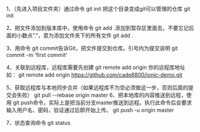 1、（先进入项目文件夹）通过命令 git init 把这个目录变成git可以管理的仓库
git init

2、把文件添加到版本库中，使用命令 git add .添加到暂存区里面去，不要忘记后面的小数点“.”，意为添加文件夹下的所有文件
git add .

3、用命令 git commit告诉Git，把文件提交到仓库。引号内为提交说明
git commit -m 'first commit'

4、关联到远程库，远程库需要先创建
git remote add origin 你的远程库地址
如：
git remote add origin https://github.com/cade8800/ionic-demo.git

5、获取远程库与本地同步合并（如果远程库不为空必须做这一步，否则后面的提交会失败）
git pull --rebase origin master
6、把本地库的内容推送到远程，使用 git push命令，实际上是把当前分支master推送到远程。执行此命令后会要求输入用户名、密码，验证通过后即开始上传。
git push -u origin master

7、状态查询命令
git status